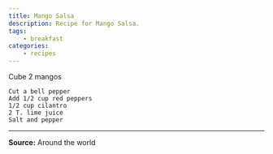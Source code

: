 ```yaml
---
title: Mango Salsa
description: Recipe for Mango Salsa.
tags:
    - breakfast
categories:
    - recipes
---
```


Cube 2 mangos

```
Cut a bell pepper
Add 1/2 cup red peppers
1/2 cup cilantro
2 T. lime juice
Salt and pepper
```

---

**Source:** Around the world
